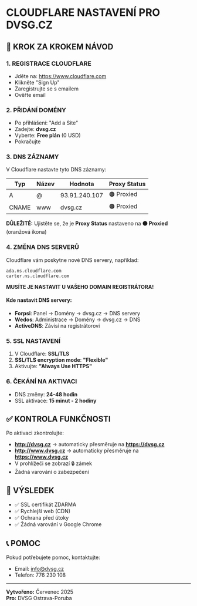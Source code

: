 # CLOUDFLARE NASTAVENÍ PRO DVSG.CZ

## 🚀 KROK ZA KROKEM NÁVOD

### 1. REGISTRACE CLOUDFLARE
- Jděte na: https://www.cloudflare.com
- Klikněte "Sign Up"
- Zaregistrujte se s emailem
- Ověřte email

### 2. PŘIDÁNÍ DOMÉNY
- Po přihlášení: "Add a Site"
- Zadejte: **dvsg.cz**
- Vyberte: **Free plán** (0 USD)
- Pokračujte

### 3. DNS ZÁZNAMY
V Cloudflare nastavte tyto DNS záznamy:

| Typ   | Název | Hodnota        | Proxy Status |
|-------|-------|----------------|--------------|
| A     | @     | 93.91.240.107  | 🟠 Proxied   |
| CNAME | www   | dvsg.cz        | 🟠 Proxied   |

**DŮLEŽITÉ:** Ujistěte se, že je **Proxy Status** nastaveno na **🟠 Proxied** (oranžová ikona)

### 4. ZMĚNA DNS SERVERŮ
Cloudflare vám poskytne nové DNS servery, například:
```
ada.ns.cloudflare.com
carter.ns.cloudflare.com
```

**MUSÍTE JE NASTAVIT U VAŠEHO DOMAIN REGISTRÁTORA!**

#### Kde nastavit DNS servery:
- **Forpsi**: Panel → Domény → dvsg.cz → DNS servery
- **Wedos**: Administrace → Domény → dvsg.cz → DNS
- **ActiveDNS**: Závisí na registrátorovi

### 5. SSL NASTAVENÍ
1. V Cloudflare: **SSL/TLS**
2. **SSL/TLS encryption mode**: **"Flexible"**
3. Aktivujte: **"Always Use HTTPS"**

### 6. ČEKÁNÍ NA AKTIVACI
- DNS změny: **24-48 hodin**
- SSL aktivace: **15 minut - 2 hodiny**

## ✅ KONTROLA FUNKČNOSTI

Po aktivaci zkontrolujte:
- **http://dvsg.cz** → automaticky přesměruje na **https://dvsg.cz**
- **http://www.dvsg.cz** → automaticky přesměruje na **https://www.dvsg.cz**
- V prohlížeči se zobrazí 🔒 zámek
- Žádná varování o zabezpečení

## 🎯 VÝSLEDEK
- ✅ SSL certifikát ZDARMA
- ✅ Rychlejší web (CDN)
- ✅ Ochrana před útoky
- ✅ Žádná varování v Google Chrome

## 📞 POMOC
Pokud potřebujete pomoc, kontaktujte:
- Email: info@dvsg.cz
- Telefon: 776 230 108

---
**Vytvořeno:** Červenec 2025  
**Pro:** DVSG Ostrava-Poruba
